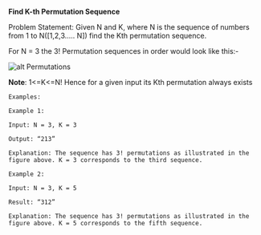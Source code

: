 **Find K-th Permutation Sequence**

Problem Statement: Given N and K, where N is the sequence of numbers from 1 to N([1,2,3….. N]) find the Kth permutation sequence.

For N = 3  the 3!  Permutation sequences in order would look like this:-

![alt Permutations](https://lh5.googleusercontent.com/hSrpRImPhy424nbZQtL04YY6dVh1Erwwdsb95peey02U7sGsYOl44R9hhifdT7yGIqUFamPRFAK-hfdfQmOhHeq0BrIvEaDSeldgszHNzdgs7DYBeNvYz4VCP7GqCdWJ9STRiuRi)

**Note**: 1<=K<=N! Hence for a given input its Kth permutation always exists

```
Examples:

Example 1:

Input: N = 3, K = 3
 
Output: “213”

Explanation: The sequence has 3! permutations as illustrated in the figure above. K = 3 corresponds to the third sequence.

Example 2:

Input: N = 3, K = 5 

Result: “312”

Explanation: The sequence has 3! permutations as illustrated in the figure above. K = 5 corresponds to the fifth sequence.
```